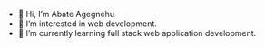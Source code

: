 - 👋 Hi, I’m  Abate Agegnehu
- 👀 I’m interested in web development.
- 🌱 I’m currently learning full stack web application development.



<!---
AbategitHb/AbategitHb is a ✨ special ✨ repository because its `README.md` (this file) appears on your GitHub profile.
You can click the Preview link to take a look at your changes.
--->
